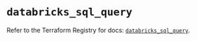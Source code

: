 # `databricks_sql_query`

Refer to the Terraform Registry for docs: [`databricks_sql_query`](https://registry.terraform.io/providers/databricks/databricks/1.36.0/docs/resources/sql_query).
